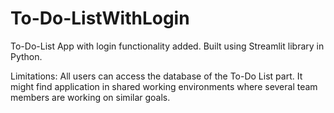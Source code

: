# To-Do-ListWithLogin
To-Do-List App with login functionality added. Built using Streamlit library in Python.

Limitations:
All users can access the database of the To-Do List part. It might find application in shared working environments where several team members are working on similar goals.
